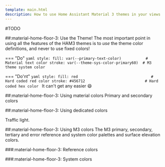 ```yaml
---
template: main.html
description: How to use Home Assistant Material 3 themes in your views and cards. Start by using the standard light and dark theme definitions, and extend this with specific colors.
---
```

\#TODO

##:material-home-floor-3: Use the Theme!
The most important point in using all the features of the HAM3 themes is to _use_ the theme color definitions, and never to use fixed colors!

=== "Do"
    ```yaml
      style:
        fill: var(--primary-text-color)           # Material text color
        stroke: var(--theme-sys-color-primary60)  # M3 theme system color
    ```

=== "Do'nt"
    ```yaml
      style:
        fill: red                                 # Hard coded red color
        stroke: #456712                           # Hard coded hex color
    ```
It can't get any easier :smile:


##:material-home-floor-3: Using material colors
Primary and secondary colors

##:material-home-floor-3: Using dedicated colors

Traffic light.


##:material-home-floor-3: Using M3 colors
The M3 primary, secondary, tertiary and error reference and system color palettes and surface elevation colors.

###:material-home-floor-3: Reference colors


###:material-home-floor-3: System colors
